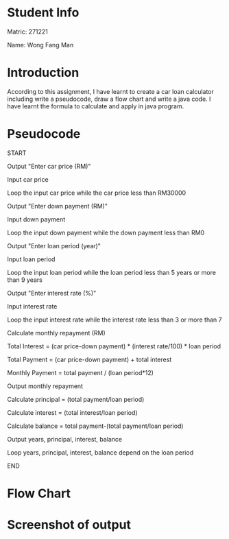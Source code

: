 # Student Info
Matric: 271221

Name: Wong Fang Man

# Introduction
According to this assignment, I have learnt to create a car loan calculator including write a pseudocode, draw a flow chart and write a java code. I have learnt the formula to calculate and apply in java program.

# Pseudocode
START

Output "Enter car price (RM)"

Input car price

Loop the input car price while the car price less than RM30000

Output "Enter down payment (RM)"

Input down payment

Loop the input down payment while the down payment less than RM0

Output "Enter loan period (year)"

Input loan period

Loop the input loan period while the loan period less than 5 years or more than 9 years

Output "Enter interest rate (%)"

Input interest rate

Loop the input interest rate while the interest rate less than 3 or more than 7

Calculate monthly repayment (RM)

Total Interest = (car price-down payment) * (interest rate/100) * loan period

Total Payment = (car price-down payment) + total interest

Monthly Payment = total payment / (loan period*12)

Output monthly repayment

Calculate principal = (total payment/loan period)

Calculate interest = (total interest/loan period)

Calculate balance = total payment-(total payment/loan period)

Output years, principal, interest, balance

Loop years, principal, interest, balance depend on the loan period

END

# Flow Chart









# Screenshot of output
